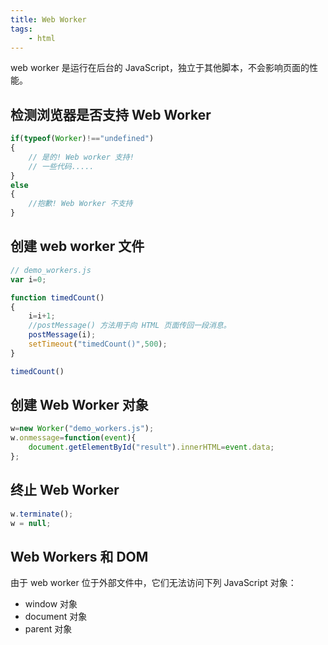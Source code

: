 ```yaml
---
title: Web Worker
tags:
    - html
---
```


web worker 是运行在后台的 JavaScript，独立于其他脚本，不会影响页面的性能。

## 检测浏览器是否支持 Web Worker

```js
if(typeof(Worker)!=="undefined")
{
    // 是的! Web worker 支持!
    // 一些代码.....
}
else
{
    //抱歉! Web Worker 不支持
}
```

## 创建 web worker 文件

```js
// demo_workers.js
var i=0;

function timedCount()
{
    i=i+1;
    //postMessage() 方法用于向 HTML 页面传回一段消息。
    postMessage(i);
    setTimeout("timedCount()",500);
}

timedCount()
```

## 创建 Web Worker 对象

```js
w=new Worker("demo_workers.js");
w.onmessage=function(event){
    document.getElementById("result").innerHTML=event.data;
};
```

## 终止 Web Worker

```js
w.terminate();
w = null;
```

## Web Workers 和 DOM

由于 web worker 位于外部文件中，它们无法访问下列 JavaScript 对象：

- window 对象
- document 对象
- parent 对象
